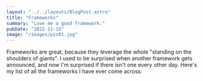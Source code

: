 ```yaml
---
layout: "../../layouts/BlogPost.astro"
title: "Frameworks"
summary: "Love me a good framework."
pubDate: "2022-11-15"
image: "/images/pic01.jpg"
---
```


Frameworks are great, because they leverage the whole "standing on the shoulders of giants". I used to be surprised when another framework gets announced, and now I'm surprised if there isn't one every other day. Here's my list of all the frameworks I have ever come across:

  
